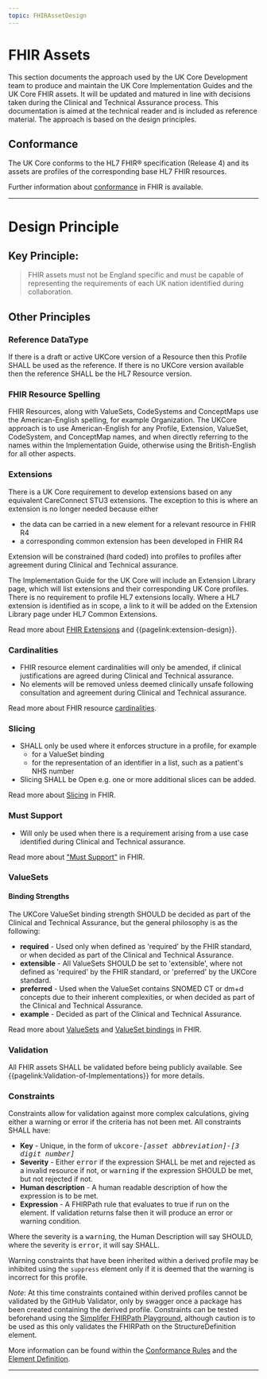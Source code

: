 ```yaml
---
topic: FHIRAssetDesign
---
```


# FHIR Assets

This section documents the approach used by the UK Core Development team to produce and maintain the UK Core Implementation Guides and the UK Core FHIR assets. It will be updated and matured in line with decisions taken during the Clinical and Technical Assurance process. This documentation is aimed at the technical reader and is included as reference material. The approach is based on the design principles.

## Conformance

The UK Core conforms to the HL7 FHIR® specification (Release 4) and its assets are profiles of the corresponding base HL7 FHIR resources.

Further information about <a href="https://hl7.org/fhir/conformance-module.html">conformance</a> in FHIR is available. 


---

# Design Principle

## Key Principle:
<blockquote>FHIR assets must not be England specific and must be capable of representing the requirements of each UK nation identified during collaboration.</blockquote>

## Other Principles

### Reference DataType

If there is a draft or active UKCore version of a Resource then this Profile SHALL be used as the reference. If there is no UKCore version available then the reference SHALL be the HL7 Resource version.

### FHIR Resource Spelling

FHIR Resources, along with ValueSets, CodeSystems and ConceptMaps use the American-English spelling, for example Organization. The UKCore approach is to use American-English for any Profile, Extension, ValueSet, CodeSystem, and ConceptMap names, and when directly referring to the names within the Implementation Guide, otherwise using the British-English for all other aspects.

### Extensions

There is a UK Core requirement to develop extensions based on any equivalent CareConnect STU3 extensions. 
The exception to this is where an extension is no longer needed because either
-  the data can be carried in a new element for a relevant resource in FHIR R4 
-  a corresponding common extension has been developed in FHIR R4  

Extension will be constrained (hard coded) into profiles to profiles after agreement during Clinical and Technical assurance.  

The Implementation Guide for the UK Core will include an Extension Library page, which will list extensions and their corresponding UK Core profiles. There is no requirement to profile HL7 extensions locally. Where a HL7 extension is identified as in scope, a link to it will be added on the Extension Library page under HL7 Common Extensions.

Read more about <a href="https://www.hl7.org/fhir/r4/extensibility.html" Target="_blank">FHIR Extensions</a> and {{pagelink:extension-design}}.   


### Cardinalities

- FHIR resource element cardinalities will only be amended, if clinical justifications are agreed during Clinical and Technical assurance.
- No elements will be removed unless deemed clinically unsafe following consultation and agreement during Clinical and Technical assurance.   

Read more about FHIR resource <a href="http://hl7.org/fhir/r4/profiling.html#cardinality" Target="_blank">cardinalities</a>.

### Slicing

- SHALL only be used where it enforces structure in a profile, for example
  -  for a ValueSet binding 
  -  for the representation of an identifier in a list, such as a patient's NHS number
- Slicing SHALL be Open e.g. one or more additional slices can be added.   

Read more about <a href="https://www.hl7.org/fhir/r4/profiling.html#slicing" Target="_blank">Slicing</a> in FHIR.

### Must Support

- Will only be used when there is a requirement arising from a use case identified during Clinical and Technical assurance.   

Read more about <a href="http://hl7.org/fhir/r4/profiling.html#mustsupport" Target="_blank">"Must Support"</a> in FHIR.

### ValueSets

#### Binding Strengths

The UKCore ValueSet binding strength SHOULD be decided as part of the Clinical and Technical Assurance, but the general philosophy is as the following:

- **required** - Used only when defined as 'required' by the FHIR standard, or when decided as part of the Clinical and Technical Assurance. 
- **extensible** - All ValueSets SHOULD be set to 'extensible', where not defined as 'required' by the FHIR standard, or 'preferred' by the UKCore standard.
- **preferred** - Used when the ValueSet contains SNOMED CT or dm+d concepts due to their inherent complexities, or when decided as part of the Clinical and Technical Assurance.
- **example** - Decided as part of the Clinical and Technical Assurance.

Read more about <a href="https://www.hl7.org/fhir/r4/terminologies.html#valuesets" Target="_blank"> ValueSets</a> and <a href="https://www.hl7.org/fhir/r4/terminologies.html#strength" Target="_blank"> ValueSet bindings</a> in FHIR.

### Validation

All FHIR assets SHALL be validated before being publicly available. See {{pagelink:Validation-of-Implementations}} for more details.

### Constraints

Constraints allow for validation against more complex calculations, giving either a warning or error if the criteria has not been met. All constraints SHALL have:

- **Key** - Unique, in the form of <samp>ukcore-<i>[asset abbreviation]-[3 digit number]</i></samp>
- **Severity** - Either <samp>error</samp> if the expression SHALL be met and rejected as a invalid resource if not, or <samp>warning</samp> if the expression SHOULD be met, but not rejected if not.
- **Human description** - A human readable description of how the expression is to be met.
- **Expression** - A FHIRPath rule that evaluates to true if run on the element. If validation returns false then it will produce an error or warning condition.

Where the severity is a <samp>warning</samp>, the Human Description will say SHOULD, where the severity is <samp>error</samp>, it will say SHALL.

Warning constraints that have been inherited within a derived profile may be inhibited using the <code>suppress</code> element only if it is deemed that the warning is incorrect for this profile.

<i>Note</i>: At this time constraints contained within derived profiles cannot be validated by the GitHub Validator, only by swagger once a package has been created containing the derived profile. Constraints can be tested beforehand using the <a href="https://simplifier.net/fhirpath?filepath=package/CapabilityStatement-base.json&scope=hl7.fhir.r4.core@4.0.1&query=">Simplifer FHIRPath Playground</a>, although caution is to be used as this only validates the FHIRPath on the StructureDefinition element.

More information can be found within the <a href="https://www.hl7.org/fhir/R4/conformance-rules.html#constraints">Conformance Rules</a> and the <a href="https://www.hl7.org/fhir/R4/elementdefinition-definitions.html#ElementDefinition.constraint">Element Definition</a>.

---


